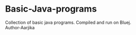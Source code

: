 # Basic-Java-programs
Collection of basic java programs. Compiled and run on Bluej.
<br>
Author-Aarjika
